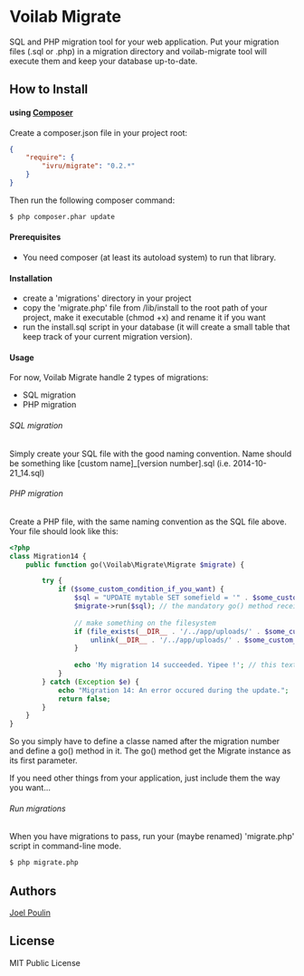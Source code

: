 # Voilab Migrate

SQL and PHP migration tool for your web application.
Put your migration files (.sql or .php) in a migration directory and voilab-migrate tool will execute them
and keep your database up-to-date.

## How to Install

#### using [Composer](http://getcomposer.org/)

Create a composer.json file in your project root:

```json
{
    "require": {
        "ivru/migrate": "0.2.*"
    }
}
```

Then run the following composer command:

```bash
$ php composer.phar update
```

#### Prerequisites
- You need composer (at least its autoload system) to run that library.

#### Installation
- create a 'migrations' directory in your project
- copy the 'migrate.php' file from /lib/install to the root path of your project, make it executable (chmod +x) and rename it if you want
- run the install.sql script in your database (it will create a small table that keep track of your current migration version).

#### Usage
For now, Voilab Migrate handle 2 types of migrations:
- SQL migration
- PHP migration

###### SQL migration
Simply create your SQL file with the good naming convention.
Name should be something like [custom name]_[version number].sql (i.e. 2014-10-21_14.sql)

###### PHP migration
Create a PHP file, with the same naming convention as the SQL file above.
Your file should look like this:

```php
<?php
class Migration14 {
    public function go(\Voilab\Migrate\Migrate $migrate) {

        try {
            if ($some_custom_condition_if_you_want) {
                $sql = "UPDATE mytable SET somefield = '" . $some_custom_value . "' WHERE some_other_field='hehehe'";
                $migrate->run($sql); // the mandatory go() method receive the Migrate instance as a parameter. So you can use it here without connecting again to the database.
                
                // make something on the filesystem
                if (file_exists(__DIR__ . '/../app/uploads/' . $some_custom_value . '.jpg')) {
                    unlink(__DIR__ . '/../app/uploads/' . $some_custom_value . '.jpg');
                }
                
                echo 'My migration 14 succeeded. Yipee !'; // this text will appear in the console. This is not mandatory...
            }
        } catch (Exception $e) {
            echo "Migration 14: An error occured during the update.";
            return false;
        }
    }
}
```
So you simply have to define a classe named after the migration number and define a go() method in it.
The go() method get the Migrate instance as its first parameter.

If you need other things from your application, just include them the way you want...

###### Run migrations
When you have migrations to pass, run your (maybe renamed) 'migrate.php' script in command-line mode.

```bash
$ php migrate.php
```


## Authors

[Joel Poulin](http://www.voilab.org)

## License

MIT Public License
